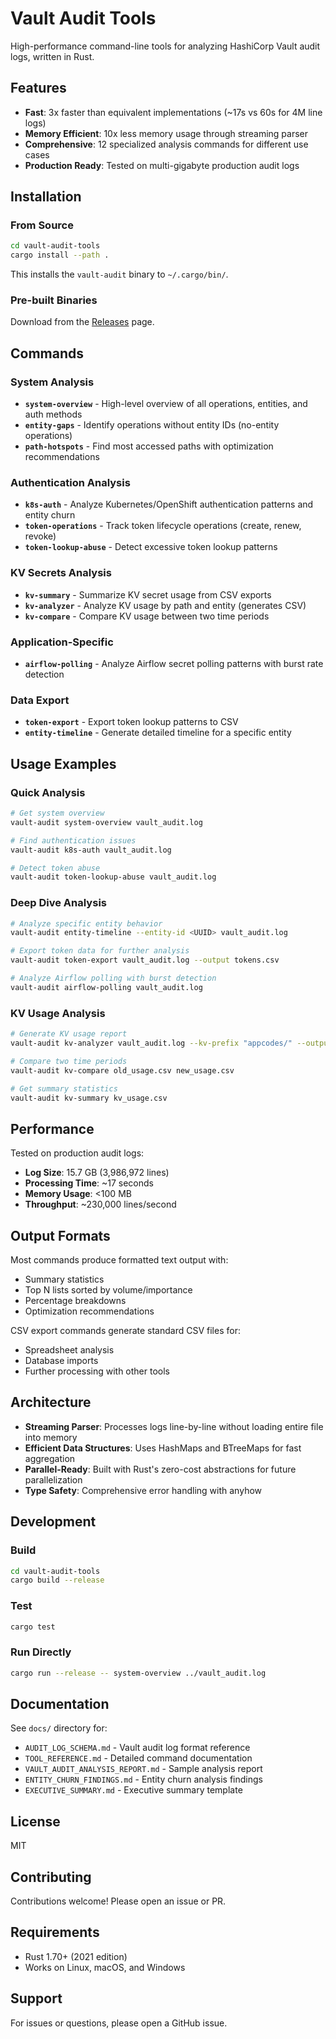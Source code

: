# Vault Audit Tools

High-performance command-line tools for analyzing HashiCorp Vault audit logs, written in Rust.

## Features

- **Fast**: 3x faster than equivalent implementations (~17s vs 60s for 4M line logs)
- **Memory Efficient**: 10x less memory usage through streaming parser
- **Comprehensive**: 12 specialized analysis commands for different use cases
- **Production Ready**: Tested on multi-gigabyte production audit logs

## Installation

### From Source

```bash
cd vault-audit-tools
cargo install --path .
```

This installs the `vault-audit` binary to `~/.cargo/bin/`.

### Pre-built Binaries

Download from the [Releases](https://github.com/trenner1/hashicorp-vault-audit-analysis/releases) page.

## Commands

### System Analysis

- **`system-overview`** - High-level overview of all operations, entities, and auth methods
- **`entity-gaps`** - Identify operations without entity IDs (no-entity operations)
- **`path-hotspots`** - Find most accessed paths with optimization recommendations

### Authentication Analysis

- **`k8s-auth`** - Analyze Kubernetes/OpenShift authentication patterns and entity churn
- **`token-operations`** - Track token lifecycle operations (create, renew, revoke)
- **`token-lookup-abuse`** - Detect excessive token lookup patterns

### KV Secrets Analysis

- **`kv-summary`** - Summarize KV secret usage from CSV exports
- **`kv-analyzer`** - Analyze KV usage by path and entity (generates CSV)
- **`kv-compare`** - Compare KV usage between two time periods

### Application-Specific

- **`airflow-polling`** - Analyze Airflow secret polling patterns with burst rate detection

### Data Export

- **`token-export`** - Export token lookup patterns to CSV
- **`entity-timeline`** - Generate detailed timeline for a specific entity

## Usage Examples

### Quick Analysis

```bash
# Get system overview
vault-audit system-overview vault_audit.log

# Find authentication issues
vault-audit k8s-auth vault_audit.log

# Detect token abuse
vault-audit token-lookup-abuse vault_audit.log
```

### Deep Dive Analysis

```bash
# Analyze specific entity behavior
vault-audit entity-timeline --entity-id <UUID> vault_audit.log

# Export token data for further analysis
vault-audit token-export vault_audit.log --output tokens.csv

# Analyze Airflow polling with burst detection
vault-audit airflow-polling vault_audit.log
```

### KV Usage Analysis

```bash
# Generate KV usage report
vault-audit kv-analyzer vault_audit.log --kv-prefix "appcodes/" --output kv_usage.csv

# Compare two time periods
vault-audit kv-compare old_usage.csv new_usage.csv

# Get summary statistics
vault-audit kv-summary kv_usage.csv
```

## Performance

Tested on production audit logs:

- **Log Size**: 15.7 GB (3,986,972 lines)
- **Processing Time**: ~17 seconds
- **Memory Usage**: <100 MB
- **Throughput**: ~230,000 lines/second

## Output Formats

Most commands produce formatted text output with:
- Summary statistics
- Top N lists sorted by volume/importance
- Percentage breakdowns
- Optimization recommendations

CSV export commands generate standard CSV files for:
- Spreadsheet analysis
- Database imports
- Further processing with other tools

## Architecture

- **Streaming Parser**: Processes logs line-by-line without loading entire file into memory
- **Efficient Data Structures**: Uses HashMaps and BTreeMaps for fast aggregation
- **Parallel-Ready**: Built with Rust's zero-cost abstractions for future parallelization
- **Type Safety**: Comprehensive error handling with anyhow

## Development

### Build

```bash
cd vault-audit-tools
cargo build --release
```

### Test

```bash
cargo test
```

### Run Directly

```bash
cargo run --release -- system-overview ../vault_audit.log
```

## Documentation

See `docs/` directory for:
- `AUDIT_LOG_SCHEMA.md` - Vault audit log format reference
- `TOOL_REFERENCE.md` - Detailed command documentation
- `VAULT_AUDIT_ANALYSIS_REPORT.md` - Sample analysis report
- `ENTITY_CHURN_FINDINGS.md` - Entity churn analysis findings
- `EXECUTIVE_SUMMARY.md` - Executive summary template

## License

MIT

## Contributing

Contributions welcome! Please open an issue or PR.

## Requirements

- Rust 1.70+ (2021 edition)
- Works on Linux, macOS, and Windows

## Support

For issues or questions, please open a GitHub issue.
